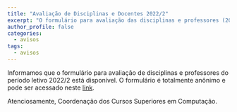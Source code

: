 ```yaml
---
title: "Avaliação de Disciplinas e Docentes 2022/2"
excerpt: "O formulário para avaliação das disciplinas e professores (2022/2) está disponível."
author_profile: false
categories:
  - avisos
tags:
  - avisos
---
```


Informamos que o formulário para avaliação de disciplinas e professores do período letivo 2022/2 está disponível. O formulário é totalmente anônimo e pode ser acessado neste [link](https://docs.google.com/forms/d/e/1FAIpQLSdqkG4NYe7nnd6z3p5htZhTP0tqtnsWfDcroR5RJC9SNpwiQA/viewform?usp=sf_link).

Atenciosamente,
Coordenação dos Cursos Superiores em Computação.
